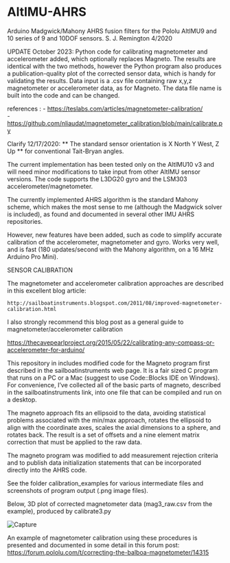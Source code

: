 # AltIMU-AHRS

Arduino Madgwick/Mahony AHRS fusion filters for the Pololu AltIMU9 and 10 series of 9 and 10DOF sensors. S. J. Remington 4/2020

UPDATE October 2023: Python code for calibrating magnetometer and accelerometer added, which optionally replaces Magneto. The results are identical with the two methods, however the Python program also produces a publication-quality plot of the corrected sensor data, which is handy for validating the results. Data input is a .csv file containing raw x,y,z magnetometer or accelerometer data, as for Magneto. The data file name is built into the code and can be changed. 

 references :
    -  https://teslabs.com/articles/magnetometer-calibration/      
    -  https://github.com/nliaudat/magnetometer_calibration/blob/main/calibrate.py

Clarify 12/17/2020: ** The standard sensor orientation is X North Y West, Z Up ** for conventional Tait-Bryan angles.

The current implementation has been tested only on the AltIMU10 v3 and will need minor modifications to take input from
other AltIMU sensor versions. The code supports the L3DG20 gyro and the LSM303 accelerometer/magnetometer.

The currently implemented AHRS algorithm is the standard Mahony scheme, which makes the most sense to me (although the 
Madgwick solver is included), as found and documented in several other IMU AHRS repositories. 

However, new features have been added, such as code to simplify accurate calibration of the accelerometer, 
magnetometer and gyro. Works very well, and is fast (180 updates/second with the Mahony algorithm, on a 16 MHz Arduino Pro Mini).

SENSOR CALIBRATION

The magnetometer and accelerometer calibration approaches are described in this excellent blog article:

    http://sailboatinstruments.blogspot.com/2011/08/improved-magnetometer-calibration.html 
    
I also strongly recommend this blog post as a general guide to magnetometer/accelerometer calibration

   https://thecavepearlproject.org/2015/05/22/calibrating-any-compass-or-accelerometer-for-arduino/

This repository in includes modified code for the Magneto program first described in the sailboatinstruments web page. 
It is a fair sized C program that runs on a PC or a Mac (suggest to use Code::Blocks IDE on Windows). 
For convenience, I’ve collected all of the basic parts of magneto, described in the sailboatinstruments link, into one file 
that can be compiled and run on a desktop.

The magneto approach fits an ellipsoid to the data, avoiding statistical problems associated with the min/max approach, 
rotates the ellipsoid to align with the coordinate axes, scales the axial dimensions to a sphere, and rotates back. 
The result is a set of offsets and a nine element matrix correction that must be applied to the raw data.

The magneto program was modified to add measurement rejection criteria and to publish data initialization statements 
that can be incorporated directly into the AHRS code.

See the folder calibration_examples for various intermediate files and screenshots of program output (.png image files). 

Below, 3D plot of corrected magnetometer data (mag3_raw.csv from the example), produced by calibrate3.py

![Capture](https://github.com/user-attachments/assets/85ab9d15-bc12-4485-9b8b-9a939c559421)


An example of magnetometer calibration using these procedures is presented and documented in some detail in this 
forum post: https://forum.pololu.com/t/correcting-the-balboa-magnetometer/14315

